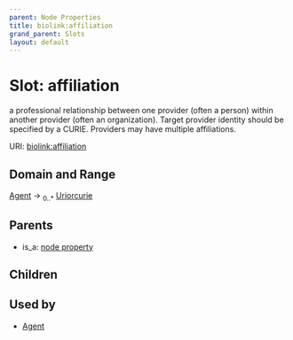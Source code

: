 ```yaml
---
parent: Node Properties
title: biolink:affiliation
grand_parent: Slots
layout: default
---
```


# Slot: affiliation


a professional relationship between one provider (often a person) within another provider (often an organization). Target provider identity should be specified by a CURIE. Providers may have multiple affiliations.

URI: [biolink:affiliation](https://w3id.org/biolink/vocab/affiliation)

## Domain and Range

[Agent](Agent.md) ->  <sub>0..\*</sub> [Uriorcurie](types/Uriorcurie.md)

## Parents

 *  is_a: [node property](node_property.md)

## Children


## Used by

 * [Agent](Agent.md)
